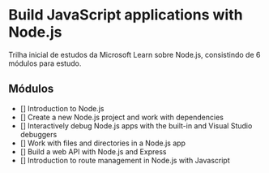# Build JavaScript applications with Node.js
Trilha inicial de estudos da Microsoft Learn sobre Node.js, consistindo de 6 módulos para estudo.

## Módulos
- [] Introduction to Node.js
- [] Create a new Node.js project and work with dependencies
- [] Interactively debug Node.js apps with the built-in and Visual Studio debuggers
- [] Work with files and directories in a Node.js app
- [] Build a web API with Node.js and Express
- [] Introduction to route management in Node.js with Javascript 
